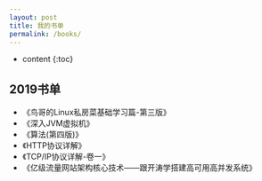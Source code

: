 ```yaml
---
layout: post
title: 我的书单
permalink: /books/
---
```


* content
{:toc}


2019书单
-----------------------------------------------------------------

+ 《鸟哥的Linux私房菜基础学习篇-第三版》
+ 《深入JVM虚拟机》
+ 《算法(第四版)》
+ 《HTTP协议详解》
+ 《TCP/IP协议详解-卷一》
+ 《亿级流量网站架构核心技术——跟开涛学搭建高可用高并发系统》
